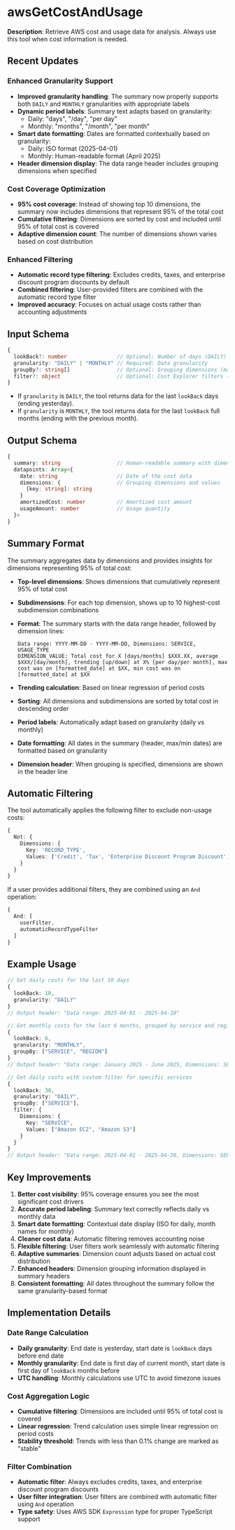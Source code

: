 # awsGetCostAndUsage

**Description**: Retrieve AWS cost and usage data for analysis. Always use this tool when cost information is needed.

## Recent Updates

### Enhanced Granularity Support
- **Improved granularity handling**: The summary now properly supports both `DAILY` and `MONTHLY` granularities with appropriate labels
- **Dynamic period labels**: Summary text adapts based on granularity:
  - Daily: "days", "/day", "per day"
  - Monthly: "months", "/month", "per month"
- **Smart date formatting**: Dates are formatted contextually based on granularity:
  - Daily: ISO format (2025-04-01)
  - Monthly: Human-readable format (April 2025)
- **Header dimension display**: The data range header includes grouping dimensions when specified

### Cost Coverage Optimization
- **95% cost coverage**: Instead of showing top 10 dimensions, the summary now includes dimensions that represent 95% of the total cost
- **Cumulative filtering**: Dimensions are sorted by cost and included until 95% of total cost is covered
- **Adaptive dimension count**: The number of dimensions shown varies based on cost distribution

### Enhanced Filtering
- **Automatic record type filtering**: Excludes credits, taxes, and enterprise discount program discounts by default
- **Combined filtering**: User-provided filters are combined with the automatic record type filter
- **Improved accuracy**: Focuses on actual usage costs rather than accounting adjustments

## Input Schema
```typescript
{
  lookBack?: number                // Optional: Number of days (DAILY) or months (MONTHLY) to look back. Default: 30 for DAILY, 6 for MONTHLY
  granularity: "DAILY" | "MONTHLY" // Required: Data granularity
  groupBy?: string[]               // Optional: Grouping dimensions (max 2)
  filter?: object                  // Optional: Cost Explorer filters (combined with automatic record type filter)
}
```
- If `granularity` is `DAILY`, the tool returns data for the last `lookBack` days (ending yesterday).
- If `granularity` is `MONTHLY`, the tool returns data for the last `lookBack` full months (ending with the previous month).

## Output Schema
```typescript
{
  summary: string                  // Human-readable summary with dimensions representing 95% of total cost
  datapoints: Array<{
    date: string                   // Date of the cost data
    dimensions: {                  // Grouping dimensions and values
      [key: string]: string
    }
    amortizedCost: number          // Amortized cost amount
    usageAmount: number            // Usage quantity
  }>
}
```

## Summary Format

The summary aggregates data by dimensions and provides insights for dimensions representing 95% of total cost:

- **Top-level dimensions**: Shows dimensions that cumulatively represent 95% of total cost
- **Subdimensions**: For each top dimension, shows up to 10 highest-cost subdimension combinations
- **Format**: The summary starts with the data range header, followed by dimension lines:
  ```
  Data range: YYYY-MM-DD - YYYY-MM-DD, Dimensions: SERVICE, USAGE_TYPE
  DIMENSION_VALUE: Total cost for X [days/months] $XXX.XX, average $XXX/[day/month], trending [up/down] at X% [per day/per month], max cost was on [formatted_date] at $XX, min cost was on [formatted_date] at $XX
  ```

- **Trending calculation**: Based on linear regression of period costs
- **Sorting**: All dimensions and subdimensions are sorted by total cost in descending order
- **Period labels**: Automatically adapt based on granularity (daily vs monthly)
- **Date formatting**: All dates in the summary (header, max/min dates) are formatted based on granularity
- **Dimension header**: When grouping is specified, dimensions are shown in the header line

## Automatic Filtering

The tool automatically applies the following filter to exclude non-usage costs:
```typescript
{
  Not: {
    Dimensions: {
      Key: 'RECORD_TYPE',
      Values: ['Credit', 'Tax', 'Enterprise Discount Program Discount']
    }
  }
}
```

If a user provides additional filters, they are combined using an `And` operation:
```typescript
{
  And: [
    userFilter,
    automaticRecordTypeFilter
  ]
}
```

## Example Usage
```typescript
// Get daily costs for the last 10 days
{
  lookBack: 10,
  granularity: "DAILY"
}
// Output header: "Data range: 2025-04-01 - 2025-04-10"

// Get monthly costs for the last 6 months, grouped by service and region
{
  lookBack: 6,
  granularity: "MONTHLY",
  groupBy: ["SERVICE", "REGION"]
}
// Output header: "Data range: January 2025 - June 2025, Dimensions: SERVICE, REGION"

// Get daily costs with custom filter for specific services
{
  lookBack: 30,
  granularity: "DAILY",
  groupBy: ["SERVICE"],
  filter: {
    Dimensions: {
      Key: "SERVICE",
      Values: ["Amazon EC2", "Amazon S3"]
    }
  }
}
// Output header: "Data range: 2025-04-01 - 2025-04-30, Dimensions: SERVICE"
```

## Key Improvements

1. **Better cost visibility**: 95% coverage ensures you see the most significant cost drivers
2. **Accurate period labeling**: Summary text correctly reflects daily vs monthly data
3. **Smart date formatting**: Contextual date display (ISO for daily, month names for monthly)
4. **Cleaner cost data**: Automatic filtering removes accounting noise
5. **Flexible filtering**: User filters work seamlessly with automatic filtering
6. **Adaptive summaries**: Dimension count adjusts based on actual cost distribution
7. **Enhanced headers**: Dimension grouping information displayed in summary headers
8. **Consistent formatting**: All dates throughout the summary follow the same granularity-based format

## Implementation Details

### Date Range Calculation
- **Daily granularity**: End date is yesterday, start date is `lookBack` days before end date
- **Monthly granularity**: End date is first day of current month, start date is first day of `lookBack` months before
- **UTC handling**: Monthly calculations use UTC to avoid timezone issues

### Cost Aggregation Logic
- **Cumulative filtering**: Dimensions are included until 95% of total cost is covered
- **Linear regression**: Trend calculation uses simple linear regression on period costs
- **Stability threshold**: Trends with less than 0.1% change are marked as "stable"

### Filter Combination
- **Automatic filter**: Always excludes credits, taxes, and enterprise discount program discounts
- **User filter integration**: User filters are combined with automatic filter using `And` operation
- **Type safety**: Uses AWS SDK `Expression` type for proper TypeScript support
